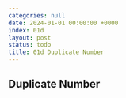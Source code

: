 ```yaml
---
categories: null
date: 2024-01-01 00:00:00 +0000
index: 01d
layout: post
status: todo
title: 01d Duplicate Number
---
```


## Duplicate Number